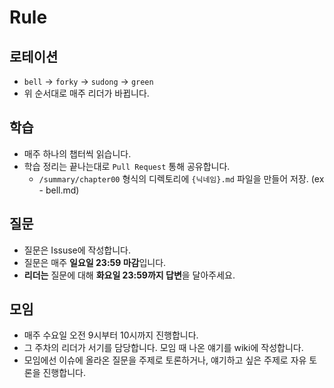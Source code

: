 # Rule

## 로테이션

- `bell` -> `forky` -> `sudong` -> `green`
- 위 순서대로 매주 리더가 바뀝니다.

## 학습

- 매주 하나의 챕터씩 읽습니다.
- 학습 정리는 끝나는대로 `Pull Request` 통해 공유합니다.
  - `/summary/chapter00` 형식의 디렉토리에 `{닉네임}.md` 파일을 만들어 저장. (ex - bell.md)

## 질문

- 질문은 Issuse에 작성합니다.
- 질문은 매주 **일요일 23:59 마감**입니다.
- **리더는** 질문에 대해 **화요일 23:59까지 답변**을 달아주세요.

## 모임

- 매주 수요일 오전 9시부터 10시까지 진행합니다.
- 그 주차의 리더가 서기를 담당합니다. 모임 때 나온 얘기를 wiki에 작성합니다.
- 모임에선 이슈에 올라온 질문을 주제로 토론하거나, 얘기하고 싶은 주제로 자유 토론을 진행합니다.
